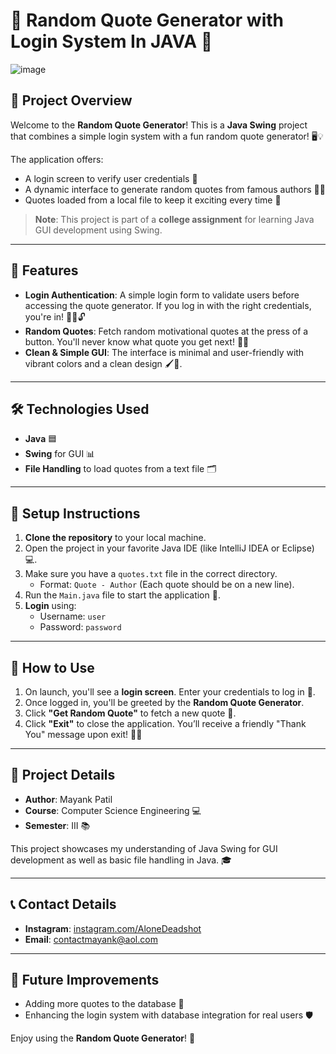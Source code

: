 # 🎉 Random Quote Generator with Login System In JAVA 🎉

![image](https://github.com/user-attachments/assets/db39edf8-e141-422b-b63a-0cc9ca70f2ad)

## 📜 Project Overview
Welcome to the **Random Quote Generator**! This is a **Java Swing** project that combines a simple login system with a fun random quote generator! 🖥️💡

The application offers:
- A login screen to verify user credentials 🔐
- A dynamic interface to generate random quotes from famous authors 📖✨
- Quotes loaded from a local file to keep it exciting every time 🎲

> **Note**: This project is part of a **college assignment** for learning Java GUI development using Swing.

---

## 🚀 Features
- **Login Authentication**: A simple login form to validate users before accessing the quote generator. If you log in with the right credentials, you're in! 🧑‍💻🔓
- **Random Quotes**: Fetch random motivational quotes at the press of a button. You'll never know what quote you get next! 🎯💬
- **Clean & Simple GUI**: The interface is minimal and user-friendly with vibrant colors and a clean design 🖌️🎨.

---

## 🛠️ Technologies Used
- **Java** 🟦
- **Swing** for GUI 📊
- **File Handling** to load quotes from a text file 🗂️

---

## 🔧 Setup Instructions
1. **Clone the repository** to your local machine.
2. Open the project in your favorite Java IDE (like IntelliJ IDEA or Eclipse) 💻.
3. Make sure you have a `quotes.txt` file in the correct directory. 
    - Format: `Quote - Author` (Each quote should be on a new line).
4. Run the `Main.java` file to start the application 🚀.
5. **Login** using:
   - Username: `user`
   - Password: `password`

---

## 📝 How to Use
1. On launch, you'll see a **login screen**. Enter your credentials to log in 🔑.
2. Once logged in, you'll be greeted by the **Random Quote Generator**.
3. Click **"Get Random Quote"** to fetch a new quote 📜.
4. Click **"Exit"** to close the application. You’ll receive a friendly "Thank You" message upon exit! 🙌😊

---

## 💼 Project Details
- **Author**: Mayank Patil
- **Course**: Computer Science Engineering 💻
- **Semester**: III 📚

This project showcases my understanding of Java Swing for GUI development as well as basic file handling in Java. 🎓

---

## 📞 Contact Details

- **Instagram**: [instagram.com/AloneDeadshot](https://instagram.com/AloneDeadshot)
- **Email**: ‎[contactmayank@aol.com](mailto:contactmayank@aol.com)

---

## 🎯 Future Improvements
- Adding more quotes to the database 📝
- Enhancing the login system with database integration for real users 🛡️

Enjoy using the **Random Quote Generator**! 🌟

